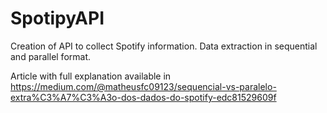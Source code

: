 # SpotipyAPI
Creation of API to collect Spotify information. Data extraction in sequential and parallel format.

Article with full explanation available in https://medium.com/@matheusfc09123/sequencial-vs-paralelo-extra%C3%A7%C3%A3o-dos-dados-do-spotify-edc81529609f
